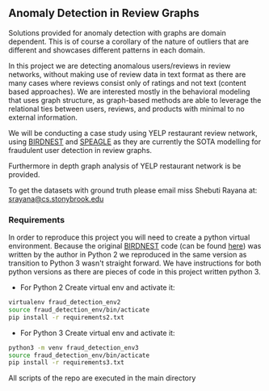 ## Anomaly Detection in Review Graphs ##

Solutions provided for anomaly detection with graphs are domain dependent. This is of course a corollary of the nature of outliers that are different and showcases different patterns in each domain.

In this project we are detecting anomalous users/reviews in review networks, without making use of review data in text format as there are many cases where reviews consist only of ratings and not text (content based approaches). We are interested mostly in the behavioral modeling that uses graph structure, as graph-based methods are able to leverage the relational ties between users, reviews, and products with minimal to no external information. 

We will be conducting a case study using YELP restaurant review network, using [BIRDNEST](http://www.alexbeutel.com/papers/birdnest_sdm16.pdf) and [SPEAGLE](http://shebuti.com/wp-content/uploads/2016/06/15-kdd-collectiveopinionspam.pdf) as they are currently the SOTA modelling for fraudulent user detection in review graphs.

Furthermore in depth graph analysis of YELP restaurant network is be provided. 

To get the datasets with ground truth please email miss Shebuti Rayana at: srayana@cs.stonybrook.edu

### Requirements ###
In order to reproduce this project you will need to create a python virtual environment. Because the original [BIRDNEST](http://www.alexbeutel.com/papers/birdnest_sdm16.pdf) code (can be found [here](https://bhooi.github.io/ratings.tar)) was written by the author in Python 2 we reproduced in the same version as transition to Python 3 wasn't straight forward. We have instructions for both python versions as there are pieces of code in this project written python 3.

* For Python 2
Create virtual env and activate it:
```sh
virtualenv fraud_detection_env2
source fraud_detection_env/bin/acticate
pip install -r requirements2.txt
```

* For Python 3
Create virtual env and activate it:
```sh
python3 -m venv fraud_detection_env3
source fraud_detection_env/bin/acticate
pip install -r requirements3.txt
```
All scripts of the repo are executed in the main directory
